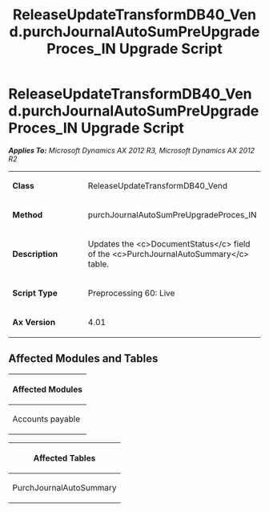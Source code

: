 ﻿---
title: ReleaseUpdateTransformDB40_Vend.purchJournalAutoSumPreUpgradeProces_IN Upgrade Script
TOCTitle: ReleaseUpdateTransformDB40_Vend.purchJournalAutoSumPreUpgradeProces_IN Upgrade Script
ms:assetid: 4d5565b4-79cb-6dbb-354c-c7ee5ca1b700
ms:mtpsurl: https://msdn.microsoft.com/en-us/library/JJ685434(v=AX.60)
ms:contentKeyID: 49708138
ms.date: 05/18/2015
mtps_version: v=AX.60
---

# ReleaseUpdateTransformDB40\_Vend.purchJournalAutoSumPreUpgradeProces\_IN Upgrade Script 


_**Applies To:** Microsoft Dynamics AX 2012 R3, Microsoft Dynamics AX 2012 R2_

<table>
<colgroup>
<col style="width: 50%" />
<col style="width: 50%" />
</colgroup>
<tbody>
<tr class="odd">
<td><p><strong>Class</strong></p></td>
<td><p>ReleaseUpdateTransformDB40_Vend</p></td>
</tr>
<tr class="even">
<td><p><strong>Method</strong></p></td>
<td><p>purchJournalAutoSumPreUpgradeProces_IN</p></td>
</tr>
<tr class="odd">
<td><p><strong>Description</strong></p></td>
<td><p>Updates the &lt;c&gt;DocumentStatus&lt;/c&gt; field of the &lt;c&gt;PurchJournalAutoSummary&lt;/c&gt; table.</p></td>
</tr>
<tr class="even">
<td><p><strong>Script Type</strong></p></td>
<td><p>Preprocessing 60: Live</p></td>
</tr>
<tr class="odd">
<td><p><strong>Ax Version</strong></p></td>
<td><p>4.01</p></td>
</tr>
</tbody>
</table>


## Affected Modules and Tables

<table>
<colgroup>
<col style="width: 100%" />
</colgroup>
<thead>
<tr class="header">
<th><p>Affected Modules</p></th>
</tr>
</thead>
<tbody>
<tr class="odd">
<td><p>Accounts payable</p></td>
</tr>
</tbody>
</table>


<table>
<colgroup>
<col style="width: 100%" />
</colgroup>
<thead>
<tr class="header">
<th><p>Affected Tables</p></th>
</tr>
</thead>
<tbody>
<tr class="odd">
<td><p>PurchJournalAutoSummary</p></td>
</tr>
</tbody>
</table>

  


